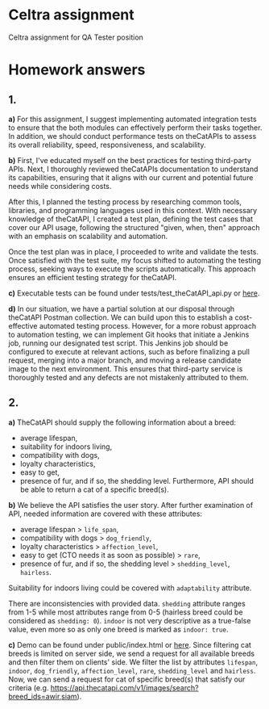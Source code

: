 # Celtra assignment
Celtra assignment for QA Tester position

# Homework answers
## 1.
**a)**
For this assignment, I suggest implementing automated integration tests to ensure that the both modules can effectively perform their tasks together.
In addition, we should conduct performance tests on theCatAPIs to assess its overall reliability, speed, responsiveness, and scalability.

**b)**
First, I've educated myself on the best practices for testing third-party APIs. Next, I thoroughly reviewed theCatAPIs documentation to understand its capabilities, ensuring that it aligns with our current and potential future needs while considering costs.

After this, I planned the testing process by researching common tools, libraries, and programming languages used in this context. With necessary knowledge of theCatAPI, I created a test plan, defining the test cases that cover our API usage, following the structured "given, when, then" approach with an emphasis on scalability and automation.

Once the test plan was in place, I proceeded to write and validate the tests. Once satisfied with the test suite, my focus shifted to automating the testing process, seeking ways to execute the scripts automatically. This approach ensures an efficient testing strategy for theCatAPI.

**c)**
Executable tests can be found under tests/test_theCatAPI_api.py or [here](./tests/test_theCatAPI_api.py).

**d)**
In our situation, we have a partial solution at our disposal through theCatAPI Postman collection. We can build upon this to establish a cost-effective automated testing process. However, for a more robust approach to automation testing, we can implement Git hooks that initiate a Jenkins job, running our designated test script. This Jenkins job should be configured to execute at relevant actions, such as before finalizing a pull request, merging into a major branch, and moving a release candidate image to the next environment. This ensures that third-party service is thoroughly tested and any defects are not mistakenly attributed to them.

## 2.
**a)**
TheCatAPI should supply the following information about a breed: 
- average lifespan,         
- suitability for indoors living,
- compatibility with dogs,
- loyalty characteristics,
- easy to get,
- presence of fur, and if so, the shedding level.
Furthermore, API should be able to return a cat of a specific breed(s). 

**b)**
We believe the API satisfies the user story. After further examination of API, needed information are covered with these attributes: 
- average lifespan > `life_span`,
- compatibility with dogs > `dog_friendly`,
- loyalty characteristics > `affection_level`, 
- easy to get (CTO needs it as soon as possible) > `rare`,
- presence of fur, and if so, the shedding level > `shedding_level`, `hairless`.

Suitability for indoors living could be covered with `adaptability` attribute. 

There are inconsistencies with provided data. `shedding` attribute ranges from 1-5 while most attributes range from 0-5 (hairless breed could be considered as `shedding: 0`). `indoor` is not very descriptive as a true-false value, even more so as only one breed is marked as `indoor: true`.

**c)**
Demo can be found under public/index.html or [here](./public/index.html).
Since filtering cat breeds is limited on server side, we send a request for all available breeds and then filter them on clients' side. We filter the list by attributes `lifespan`, `indoor`, `dog_friendly`, `affection_level`, `rare`, `shedding_level` and `hairless`. Now, we can send a request for cat of specific breed(s) that satisfy our criteria (e.g. https://api.thecatapi.com/v1/images/search?breed_ids=awir,siam).
